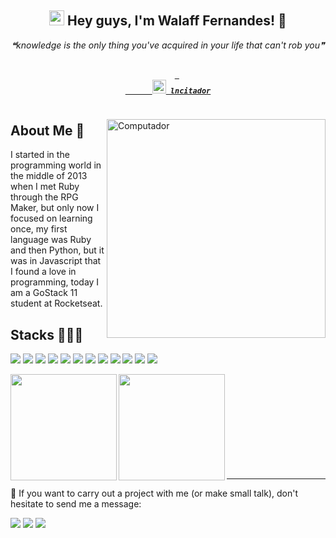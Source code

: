 <div align='center'>
<h2 align='center'> 
  <img src="https://github.com/rajput2107/rajput2107/blob/master/Assets/Earth.gif" width="24px" /> Hey guys, I'm Walaff Fernandes! 👋
</h2>
 <p align='center'><i>❝knowledge is the only thing you've acquired in your life that can't rob you❞</i></p>
</div>

<h5 align="center">
  <code>
    <a target="_blank" href="https://www.linkedin.com/in/lncitador/" title="LinkedIn"> 
      <img width="22" src="https://github.com/zumrudu-anka/zumrudu-anka/blob/master/images/linkedin.svg"> lncitador</a>
  </code>
</h5>

<img src="https://raw.githubusercontent.com/MicaelliMedeiros/micaellimedeiros/master/image/computer-illustration.png" min-width="350px" max-width="350px" width="350px" align="right" alt="Computador">

## About Me 💬

I started in the programming world in the middle of 2013 when I met Ruby through the RPG Maker, but only now I focused on learning once, my first language was Ruby and then Python, but it was in Javascript that I found a love in programming, today I am a GoStack 11 student at Rocketseat.

## Stacks 🧑🏽‍💻
 
<img src='https://img.shields.io/badge/HTML5-E34F26?style=for-the-badge&logo=html5&logoColor=white' /> <img src='https://img.shields.io/badge/CSS3-1572B6?style=for-the-badge&logo=css3&logoColor=white' /> <img src='https://img.shields.io/badge/Ruby-880924?style=for-the-badge&logo=ruby&logoColor=white' /> <img src='https://img.shields.io/badge/Kotlin-64ffb1?style=for-the-badge&logo=kotlin&logoColor=white' /> <img src='https://img.shields.io/badge/JavaScript-F7DF1E?style=for-the-badge&logo=javascript&logoColor=black' /> <img src='https://img.shields.io/badge/TypeScript-007ACC?style=for-the-badge&logo=typescript&logoColor=white' /> <img src='https://img.shields.io/badge/React--JS_and_React--Native-20232A?style=for-the-badge&logo=react&logoColor=61DAFB' /> <img src='https://img.shields.io/badge/Git-F05032?style=for-the-badge&logo=git&logoColor=white' /> <img src='https://img.shields.io/badge/Docker-0db7ed?style=for-the-badge&logo=docker&logoColor=white' /> <img src='https://img.shields.io/badge/AWS-232F3E?style=for-the-badge&logo=amazon&logoColor=white' /> <img src='https://img.shields.io/badge/kubernetes-047adc?style=for-the-badge&logo=kubernetes&logoColor=white' /> <img src='https://img.shields.io/badge/Serveless-9de60b?style=for-the-badge&logo=serverless&logoColor=black' />

<p align="center">
  <a href="https://github.com/lncitador">
    <img height="170em" align="left" src="https://github-readme-stats.vercel.app/api?username=lncitador&show_icons=true" /> <img height="170em" align="left" src="https://github-readme-stats.vercel.app/api/top-langs/?username=lncitador&layout=compact" />
  </a>
</p>
<br />
<br />
<br />
<br />
<br />
<br />
<br />
<br />
<br />
<hr />

<p align="left">
  📩 If you want to carry out a project with me (or make small talk), don't hesitate to send me a message:
</p>

<p align="left">
  <a href="https://www.instagram.com/lncitador/" alt="Instagram">
  <img src="https://img.shields.io/badge/-Instagram-DF0174?style=for-the-badge&logo=instagram&logoColor=white&link=https://www.instagram.com/lncitador/"/></a>

  <a href="https://www.facebook.com/lncitador/" alt="Facebook">
  <img src="https://img.shields.io/badge/-Facebook-3b5998?style=for-the-badge&logo=facebook&logoColor=white&link=https://www.facebook.com/lncitador/"/></a>

  <a href="https://wa.me/5591991430969/" alt="WhatsApp">
    <img src="https://img.shields.io/badge/-WhatsApp-25D366?style=for-the-badge&logo=WhatsApp&logoColor=white" />
  </a>
</p> 
